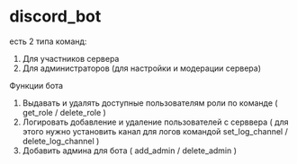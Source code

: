 # discord_bot

есть 2 типа команд:

1. Для участников сервера
2. Для администраторов (для настройки и модерации сервера)

Функции бота

1. Выдавать и удалять доступные пользователям роли по команде ( get_role / delete_role )
2. Логировать добавление и удаление пользователей с серввера ( для этого нужно установить канал для логов командой set_log_channel / delete_log_channel )
3. Добавить админа для бота ( add_admin / delete_admin )
